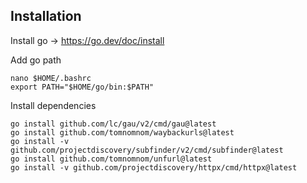 ## Installation 

Install go -> https://go.dev/doc/install

Add go path

```
nano $HOME/.bashrc
export PATH="$HOME/go/bin:$PATH"
```

Install dependencies

```
go install github.com/lc/gau/v2/cmd/gau@latest
go install github.com/tomnomnom/waybackurls@latest
go install -v github.com/projectdiscovery/subfinder/v2/cmd/subfinder@latest
go install github.com/tomnomnom/unfurl@latest
go install -v github.com/projectdiscovery/httpx/cmd/httpx@latest
```
